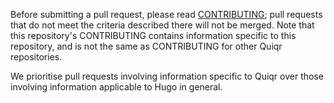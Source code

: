 Before submitting a pull request, please read
[CONTRIBUTING](../CONTRIBUTING.md); pull requests that do not meet the criteria
described there will not be merged. Note that this repository's CONTRIBUTING
contains information specific to this repository, and is not the same as
CONTRIBUTING for other Quiqr repositories.

We prioritise pull requests involving information specific to Quiqr over
those involving information applicable to Hugo in general.
